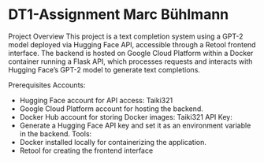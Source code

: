 # DT1-Assignment Marc Bühlmann

Project Overview
This project is a text completion system using a GPT-2 model deployed via Hugging Face API, accessible through a Retool frontend interface. The backend is hosted on Google Cloud Platform within a Docker container running a Flask API, which processes requests and interacts with Hugging Face’s GPT-2 model to generate text completions.

Prerequisites
Accounts:
- Hugging Face account for API access: Taiki321
- Google Cloud Platform account for hosting the backend.
- Docker Hub account for storing Docker images: Taiki321
API Key:
- Generate a Hugging Face API key and set it as an environment variable in the backend.
Tools:
- Docker installed locally for containerizing the application.
- Retool for creating the frontend interface

